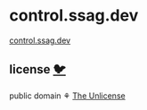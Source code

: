 # control.ssag.dev

[control.ssag.dev](https://control.ssag.dev)

## license [🐦](https://wikipedia.org/wiki/Free_and_open-source_software)

public domain ⚘ [The Unlicense](license)
